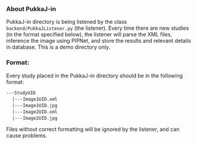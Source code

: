 ### About PukkaJ-in

PukkaJ-in directory is being listened by the class `backend/PukkaJListener.py` (the listener). 
Every time there are new studies (in the format specified below), the listener will parse the XML files, inference the 
image using PIPNet, and store the results and relevant details in database.
This is a demo directory only. 
### Format: 

Every study placed in the PukkaJ-in directory should be in the following format:

``---StudyUID`` <br>
&nbsp;&nbsp;&nbsp;&nbsp;``|---Image1UID.xml`` <br> 
&nbsp;&nbsp;&nbsp;&nbsp;``|---Image1UID.jpg`` <br>
&nbsp;&nbsp;&nbsp;&nbsp;``|---Image2UID.xml`` <br>
&nbsp;&nbsp;&nbsp;&nbsp;``|---Image2UID.jpg`` <br>

Files without correct formatting will be ignored by the listener, and can cause problems. 